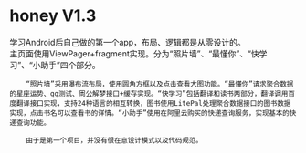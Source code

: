 # honey V1.3
学习Android后自己做的第一个app，布局、逻辑都是从零设计的。<br>主页面使用ViewPager+fragment实现。分为“照片墙”、“最懂你”、“快学习”、“小助手”四个部分。

        “照片墙”采用瀑布流布局，使用圆角方框以及点击查看大图功能。“最懂你”请求聚合数据的星座运势、qq测试、周公解梦接口+缓存实现。“快学习”包括翻译和读书两部分，翻译调用百度翻译接口实现，支持24种语言的相互转换，图书使用LitePal处理聚合数据接口的图书数据实现，点击书名可以查看书的详情。“小助手”使用在阿里云购买的快递查询服务，实现基本的快递查询功能。

        由于是第一个项目，并没有很在意设计模式以及代码规范。
